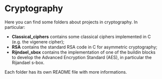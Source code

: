 # Cryptography
Here you can find some folders about projects in cryptography. In particular:

- **Classical_ciphers** contains some classical ciphers implemented in C (e.g. the vigenere cipher);
- **RSA** contains the standard RSA code in C for asymmetric cryptography;
- **Rijndael_sbox** contains the implementation of one of the buildin blocks to develop the Advanced Encryption Standard (AES), in particular the Rijandael s-box.

Each folder has its own README file with more informations.
